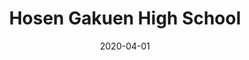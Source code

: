 ---
title: "Hosen Gakuen High School"
date: "2020-04-01"
type: "event"
note: "I enrolled in the middle of the COVID-19 pandemic, and for a while after I enrolled, I didn't even know the faces of my classmates."
---